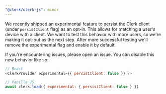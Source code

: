 ```yaml
---
"@clerk/clerk-js": minor
---
```


We recently shipped an experimental feature to persist the Clerk client (under `persistClient` flag) as an opt-in. This allows for matching a user's device with a client. We want to test this behavior with more users, so we're making it opt-out as the next step. After more successful testing we'll remove the experimental flag and enable it by default.

If you're encountering issues, please open an issue. You can disable this new behavior like so:

```js
// React
<ClerkProvider experimental={{ persistClient: false }} />

// Vanilla JS
await clerk.load({ experimental: { persistClient: false } })
```

